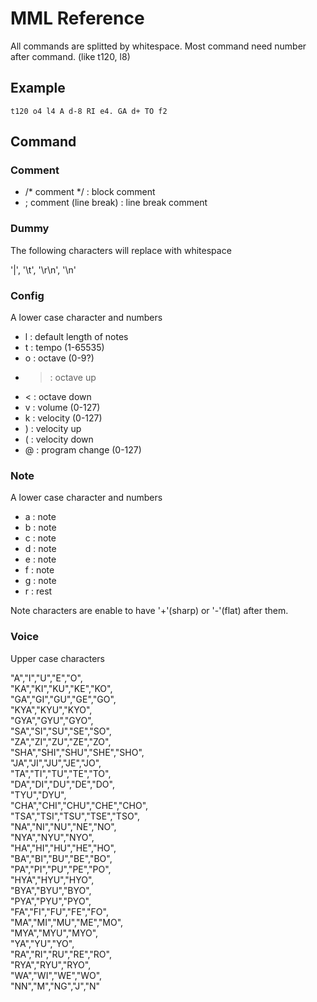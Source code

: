 # MML Reference

All commands are splitted by whitespace.
Most command need number after command. (like t120, l8)

## Example

```
t120 o4 l4 A d-8 RI e4. GA d+ TO f2
```

## Command

### Comment

* /* comment */ : block comment
* ; comment (line break) : line break comment

### Dummy

The following characters will replace with whitespace

'|', '\t', '\r\n', '\n'

### Config

A lower case character and numbers

* l : default length of notes
* t : tempo (1-65535)
* o : octave (0-9?)
* > : octave up
* < : octave down
* v : volume (0-127)
* k : velocity (0-127)
* ) : velocity up
* ( : velocity down
* @ : program change (0-127)

### Note

A lower case character and numbers

* a : note
* b : note
* c : note
* d : note
* e : note
* f : note
* g : note
* r : rest

Note characters are enable to have '+'(sharp) or '-'(flat) after them.

### Voice

Upper case characters

"A","I","U","E","O",  
"KA","KI","KU","KE","KO",  
"GA","GI","GU","GE","GO",  
"KYA","KYU","KYO",  
"GYA","GYU","GYO",  
"SA","SI","SU","SE","SO",  
"ZA","ZI","ZU","ZE","ZO",  
"SHA","SHI","SHU","SHE","SHO",  
"JA","JI","JU","JE","JO",  
"TA","TI","TU","TE","TO",  
"DA","DI","DU","DE","DO",  
"TYU","DYU",  
"CHA","CHI","CHU","CHE","CHO",  
"TSA","TSI","TSU","TSE","TSO",  
"NA","NI","NU","NE","NO",  
"NYA","NYU","NYO",  
"HA","HI","HU","HE","HO",  
"BA","BI","BU","BE","BO",  
"PA","PI","PU","PE","PO",  
"HYA","HYU","HYO",  
"BYA","BYU","BYO",  
"PYA","PYU","PYO",  
"FA","FI","FU","FE","FO",  
"MA","MI","MU","ME","MO",  
"MYA","MYU","MYO",  
"YA","YU","YO",  
"RA","RI","RU","RE","RO",  
"RYA","RYU","RYO",  
"WA","WI","WE","WO",  
"NN","M","NG","J","N"

